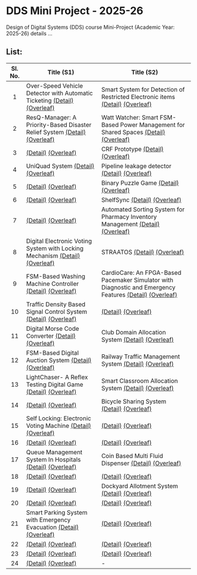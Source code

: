 # DDS Mini Project - 2025-26
Design of Digital Systems (DDS) course Mini-Project (Academic Year: 2025-26) details ...

## List:

| Sl. No. | Title (S1) | Title (S2) |
| :---: | --- | --- |
| 1 |  Over-Speed Vehicle Detector with Automatic Ticketing [(Detail)](https://github.com/aadharsh06/S1-T1-25-26) [(Overleaf)](https://www.overleaf.com/8788215833spctcxwhhqvf#5701b7) | Smart System for Detection of Restricted Electronic items [(Detail)](https://github.com/Tanmay-gsn/DDS-Mini-Project_S2-T1) [(Overleaf)](https://www.overleaf.com/project/68e1e908f75db8e184d19760) |
| 2 |  ResQ-Manager: A Priority-Based Disaster Relief System [(Detail)](https://github.com/Rudr-1705/S1-T2-25-26) [(Overleaf)](https://www.overleaf.com/2959872253yzqtktnwngwc#f1725f) | Watt Watcher: Smart FSM-Based Power  Management for Shared Spaces [(Detail)](https://github.com/Srik73/S2-T2-25-26) [(Overleaf)](https://www.overleaf.com/project/68e1e90df75db8e184d197c3) |
| 3 |  [(Detail)]() [(Overleaf)](https://www.overleaf.com/6477466427qxwgqtkwgtdw#503579) | CRF Prototype [(Detail)](https://github.com/ResiduosCodeur/S2-T3-25-26) [(Overleaf)](https://www.overleaf.com/project/68e1e912820c5820e4510378) |
| 4 |  UniQuad System [(Detail)](https://github.com/compu-TEE/S1-T4-25-26) [(Overleaf)](https://www.overleaf.com/1554373558rcfrzxtjksrm#f5e94f) | Pipeline leakage detector [(Detail)]() [(Overleaf)](https://www.overleaf.com/project/68e1e918102adb1198fc14a0) |
| 5 |  [(Detail)]() [(Overleaf)](https://www.overleaf.com/project/68e1e89fef5b9104f3e74178) | Binary Puzzle Game [(Detail)](https://github.com/aditi0556/S2-T5-25-26) [(Overleaf)](https://www.overleaf.com/project/68e1e91d2d8de391137738d6) |
| 6 |  [(Detail)]() [(Overleaf)](https://www.overleaf.com/project/68e1e8a58e0f10bb763389f6) |  ShelfSync [(Detail)](https://github.com/kshama-jay247/S2-T6-25-26) [(Overleaf)](https://www.overleaf.com/project/68e1e921f75db8e184d1a183) |
| 7 |  [(Detail)]() [(Overleaf)](https://www.overleaf.com/project/68e1e8ac102adb1198fc0870) |  Automated Sorting System for Pharmacy Inventory Management [(Detail)](https://github.com/himanshuaggarwal924/S2-T7-25-26) [(Overleaf)](https://www.overleaf.com/project/68e1e927102adb1198fc1633) |
| 8 |  Digital Electronic Voting System with Locking Mechanism [(Detail)](https://github.com/Phanindra2007/S1-T8-25-26) [(Overleaf)](https://www.overleaf.com/project/68e1e8b18e0f10bb76338c69) |  STRAATOS [(Detail)](https://github.com/SteganoSage/S2-T8-25-26-) [(Overleaf)](https://www.overleaf.com/project/68e1e92c8e0f10bb763397f3) |
| 9 |  FSM-Based Washing Machine Controller [(Detail)](https://github.com/karthikeyagupta108/S1-T9-25-26) [(Overleaf)](https://www.overleaf.com/project/68e1e8b7a13055a9b9e14e01) |  CardioCare: An FPGA-Based Pacemaker Simulator with Diagnostic and Emergency Features [(Detail)](https://github.com/Master9Wayne/S2-T9-25-26) [(Overleaf)](https://www.overleaf.com/project/68e1e931f75db8e184d1a2bc) |
| 10 |  Traffic Density Based Signal Control System [(Detail)](https://github.com/kpramithrai/S1-T10-25-26) [(Overleaf)](https://www.overleaf.com/project/68e1e8bd102adb1198fc0987) |  [(Detail)]() [(Overleaf)](https://www.overleaf.com/project/68e1e937102adb1198fc1797) |
| 11 |  Digital Morse Code Converter [(Detail)](https://github.com/rmharshitha24/S1-T11-25-26) [(Overleaf)](https://www.overleaf.com/project/68e1e8c3820c5820e450fb3f) |  Club Domain Allocation System [(Detail)](https://github.com/j1y4-j/S2-T11-25-26) [(Overleaf)](https://www.overleaf.com/project/68e1e93cf75db8e184d1a4b8) |
| 12 |  FSM-Based Digital Auction System [(Detail)](https://github.com/Veena-nitk/S1-T12-25-26) [(Overleaf)](https://www.overleaf.com/project/68e1e8c9820c5820e450fbb6) |  Railway Traffic Management System [(Detail)](https://github.com/S-Rohit-08/S2-T12-25-26) [(Overleaf)](https://www.overleaf.com/project/68e1e9488e0f10bb76339a48) |
| 13 |  LightChaser- A Reflex Testing Digital Game [(Detail)](https://github.com/AVD1906/S1-T13-25-26) [(Overleaf)](https://www.overleaf.com/project/68e1e8cef75db8e184d191db) |  Smart Classroom Allocation System [(Detail)](https://github.com/Vidith-Murthy/S2-T13-25-26) [(Overleaf)](https://www.overleaf.com/project/68e1e94e102adb1198fc19b2) |
| 14 |  [(Detail)]() [(Overleaf)](https://www.overleaf.com/project/68e1e8d32d8de3911377311e) |  Bicycle Sharing System [(Detail)](https://github.com/akh7177/S2-T14-25-26) [(Overleaf)](https://www.overleaf.com/project/68e1e9548e0f10bb76339bc4) |
| 15 |  Self Locking: Electronic Voting Machine [(Detail)](https://github.com/Ank-Frost/S2-T15-25-26) [(Overleaf)](https://www.overleaf.com/project/68e1e8d9f75db8e184d19328) |  [(Detail)]() [(Overleaf)](https://www.overleaf.com/project/68e1e959820c5820e4510a53) |
| 16 |  [(Detail)]() [(Overleaf)](https://www.overleaf.com/project/68e1e8de102adb1198fc0dd9) |  [(Detail)]() [(Overleaf)](https://www.overleaf.com/project/68e1e95e8e0f10bb76339c85) |
| 17 |  Queue Management System In Hospitals [(Detail)](https://github.com/pranathi-lagudu/S1-T17-25-26) [(Overleaf)](https://www.overleaf.com/project/68e1e8e4102adb1198fc0e5c) |  Coin Based Multi Fluid Dispenser [(Detail)](https://github.com/PremSai-1259/S2-T17-25-26) [(Overleaf)](https://www.overleaf.com/project/68e1e964820c5820e4510b57) |
| 18 |  [(Detail)]() [(Overleaf)](https://www.overleaf.com/project/68e1e8e9820c5820e450ffaf) |  [(Detail)]() [(Overleaf)](https://www.overleaf.com/project/68e1e969820c5820e4510bb4) |
| 19 |  [(Detail)]() [(Overleaf)](https://www.overleaf.com/project/68e1e8eff75db8e184d194f1) |  Dockyard Allotment System [(Detail)](https://github.com/nikhileswar-ambati/S2-T19-25-26) [(Overleaf)](https://www.overleaf.com/project/68e1e96e2d8de39113773fb8) |
| 20 |  [(Detail)]() [(Overleaf)](https://www.overleaf.com/project/68e1e8f52d8de39113773424) |  [(Detail)]() [(Overleaf)](https://www.overleaf.com/project/68e1e975ef5b9104f3e765f1) |
| 21 |  Smart Parking System with Emergency Evacuation [(Detail)](https://github.com/RVBilimagga/-S1-T21-25-26) [(Overleaf)](https://www.overleaf.com/project/68e1e8fb820c5820e4510134) |  [(Detail)]() [(Overleaf)](https://www.overleaf.com/project/68e1e97ba13055a9b9e160c8) |
| 22 |  [(Detail)]() [(Overleaf)](https://www.overleaf.com/project/68e1e900f75db8e184d196a9) |  [(Detail)]() [(Overleaf)](https://www.overleaf.com/project/68e1e980820c5820e4510eb0) |
| 23 |  [(Detail)]() [(Overleaf)]() |  [(Detail)]() [(Overleaf)]() |
| 24 |  [(Detail)]() [(Overleaf)]() | - |

